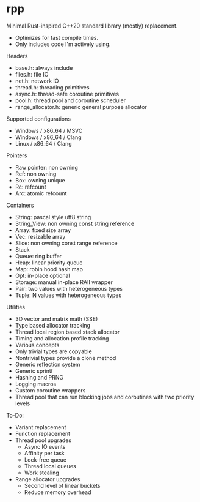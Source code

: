 # rpp

Minimal Rust-inspired C++20 standard library (mostly) replacement.

- Optimizes for fast compile times.
- Only includes code I'm actively using.

Headers
- base.h: always include
- files.h: file IO
- net.h: network IO
- thread.h: threading primitives
- async.h: thread-safe coroutine primitives
- pool.h: thread pool and coroutine scheduler
- range_allocator.h: generic general purpose allocator

Supported configurations
- Windows / x86_64 / MSVC
- Windows / x86_64 / Clang
- Linux / x86_64 / Clang

Pointers
- Raw pointer: non owning
- Ref: non owning
- Box: owning unique
- Rc: refcount
- Arc: atomic refcount

Containers
- String: pascal style utf8 string
- String_View: non owning const string reference
- Array: fixed size array
- Vec: resizable array
- Slice: non owning const range reference
- Stack
- Queue: ring buffer
- Heap: linear priority queue
- Map: robin hood hash map
- Opt: in-place optional
- Storage: manual in-place RAII wrapper
- Pair: two values with heterogeneous types
- Tuple: N values with heterogeneous types

Utilities
- 3D vector and matrix math (SSE)
- Type based allocator tracking
- Thread local region based stack allocator
- Timing and allocation profile tracking
- Various concepts
- Only trivial types are copyable
- Nontrivial types provide a clone method
- Generic reflection system
- Generic sprintf
- Hashing and PRNG
- Logging macros
- Custom coroutine wrappers
- Thread pool that can run blocking jobs and coroutines with two priority levels

To-Do:
- Variant replacement
- Function replacement
- Thread pool upgrades
    - Async IO events
    - Affinity per task
    - Lock-free queue
    - Thread local queues
    - Work stealing
- Range allocator upgrades
    - Second level of linear buckets
    - Reduce memory overhead
